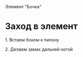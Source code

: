 <!doctype html>
<html>
    <head>
        <meta charset="UTF-8"
        <title>Элемент "Бочка"</title>
    </head>
    <body>
        <h1>Заход в элемент</h1>
        <p>1. Встаем боком к пилону</p>
        <p>2. Делаем замах дальней ногой</p>
    </body>
</html>
